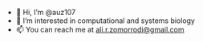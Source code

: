 - 👋 Hi, I’m @auz107
- 👀 I’m interested in computational and systems biology
- 📫 You can reach me at ali.r.zomorrodi@gmail.com

<!---
auz107/auz107 is a ✨ special ✨ repository because its `README.md` (this file) appears on your GitHub profile.
You can click the Preview link to take a look at your changes.
--->

